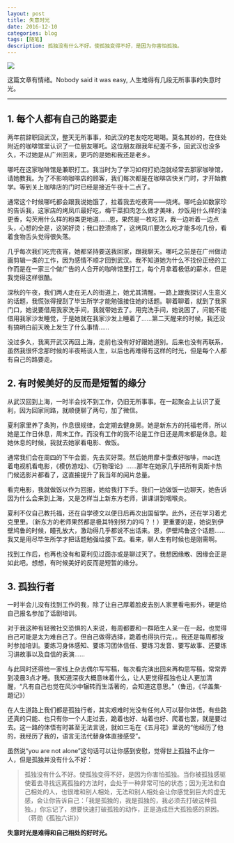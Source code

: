 ```yaml
---
layout: post
title: 失意时光
date: 2016-12-10
categories: blog
tags: [随笔]
description: 孤独没有什么不好。使孤独变得不好，是因为你害怕孤独。
---
```


![](http://upload-images.jianshu.io/upload_images/147665-ca391b0f7d974278.jpg?imageMogr2/auto-orient/strip%7CimageView2/2/w/1240)

这篇文章有情绪。Nobody said it was easy, 人生难得有几段无所事事的失意时光。
***

## 1. 每个人都有自己的路要走
两年前辞职回武汉，整天无所事事，和武汉的老友吃吃喝喝。莫名其妙的，在住处附近的咖啡馆里认识了一位朋友哪吒。这位朋友跟我年纪差不多，回武汉也没多久，不过她是从广州回来，更巧的是她和我还是老乡。

哪吒在这家咖啡馆是兼职打工。我当时为了学习如何打奶泡就经常去那家咖啡馆，请她教我。为了不影响咖啡店的顾客，我们每次都是在咖啡店快关门时，才开始教学。等到关上咖啡店的门时已经是接近午夜十二点了。

通常这个时候哪吒都会跟我说她饿了，拉着我去吃夜宵——烧烤。哪吒会如数家珍的告诉我，这家店的烤凤爪最好吃，梅干菜扣肉怎么做才美味，炒饭用什么样的油更香，勾芡用什么样的粉类更地道……恩，果然是一枚吃货，我一边听着一边点头，心想的全是，这粥好烫；我口腔溃疡了，这烤凤爪要怎么吃才能多吃几份，看着食物舌头觉得很失落。

几乎每次我们吃完夜宵，她都坚持要送我回家，跟我聊天。哪吒之前是在广州做动画剪辑一类的工作，因为感情不顺才回到武汉。我不知道她为什么不找份正经的工作而是在一家三个做广告的人合开的咖啡馆里打工，每个月拿着极低的薪水，但是我觉得这样很酷。

深秋的午夜，我们两人走在无人的街道上，她尤其清醒。一路上跟我探讨人生意义的话题，我慌张得搜刮了毕生所学才能勉强接住她的话题。聊着聊着，就到了我家门口，她说要借用我家洗手间，我就带她去了。用完洗手间，她说困了，问能不能借用我家沙发睡觉，于是她就在我家沙发上睡着了……第二天醒来的时候，我还没有搞明白前天晚上发生了什么事情……

没过多久，我离开武汉再回上海，走前也没有好好跟她道别。后来也没有再联系，虽然我很怀念那时候的半夜畅谈人生，以后也再难得有这样的时光，但是每个人都有自己的路要走。

## 2. 有时候美好的反而是短暂的缘分
从武汉回到上海，一时半会找不到工作，仍旧无所事事。在一起聚会上认识了夏利，因为回家同路，就顺便聊了两句，加了微信。

夏利家里养了条狗，作息很规律，会定期去健身房。她是新东方的托福老师，所以她是工作日休息，周末工作。而没有工作的我不论是工作日还是周末都是休息。趁她休息的时候，我就去她家看电影、做饭。

通常我们会在周四的下午会面，先去买好菜。然后她用摩卡壶煮好咖啡，mac连着电视机看电影，《模仿游戏》、《万物理论》……那年在她家几乎把所有奥斯卡热门候选影片都看了，这直接提升了我当年的阅片总量。

看完电影，我就做饭以作为回报，她给我打下手。我们一边做饭一边聊天，她告诉因为什么会来到上海，又是怎样当上新东方老师，讲课讲到咽喉炎。

夏利不仅自己教托福，还在自学德文以便日后再次出国留学。此外，还在学习着尤克里里。（新东方的老师果然都是极其特别努力的吗？！）更重要的是，她说到伊壁鸠鲁的时候，瞳孔放大，激动得几乎都说不出话来。恩，伊壁鸠鲁这个话题……我又是用尽毕生所学才把话题勉强给接下去。看来，聊人生有时候也是刚需啊。

找到工作后，也再也没有和夏利见过面亦或是聊过天了。我想因缘散、因缘会正是如此吧。想想，有时候美好的反而是短暂的缘分。

## 3. 孤独行者
一时半会儿没有找到工作的我，除了让自己厚着脸皮去别人家里看电影外，硬是给自己报名参加了话剧培训。

对于我这种有轻微社交恐惧的人来说，每周都要和一群陌生人呆一在一起，也觉得自己可能是太为难自己了。但自己做得选择，跪着也得执行完，。我还是每周都按时参加培训。要练习身体感知、要练习团体信任、要练习发音、要写故事、还要练习讲故事以及自信的表演……

与此同时还得给一家线上杂志偶尔写写稿，每次看完演出回来再构思写稿，常常弄到凌晨3点才睡。我知道深夜大概意味着什么，让人更觉得孤独也让人更加清醒，“凡有自己也觉在风沙中辗转而生活著的，会知道这意思。”（鲁迅，《华盖集·題记》）

在人生道路上我们都是孤独行者，其实艰难时光没有任何人可以替你体悟，有些路还真的只能、也只有你一个人走过去，跪着也好、站着也好、爬着也罢，就是要过去。这一路的体悟有时甚至无法言说，就如三毛在《五月花》里说的“他经历了他的，我经历了我的，语言无法代替身体直接感受”。

虽然说“you are not alone”这句话可以让你感到安慰，觉得世上孤独不止你一人，但是孤独并没有什么不好：
> 孤独没有什么不好。使孤独变得不好，是因为你害怕孤独。当你被孤独感驱使着去寻找远离孤独的方法时，会处于一种非常可怕的状态；因为无法和自己相处的人，也很难和别人相处，无法和别人相处会让你感觉到巨大的虚无感，会让你告诉自己：「我是孤独的，我是孤独的，我必须去打破这种孤独。」你忘记了，想要快速打破孤独的动作，正是造成巨大孤独感的原因。（蒋勋《孤独六讲》）

**失意时光是难得和自己相处的好时光。**
